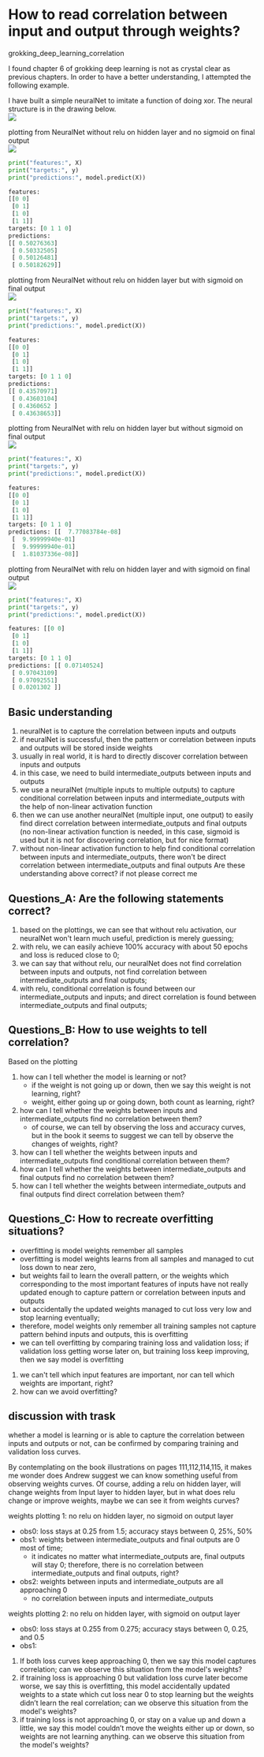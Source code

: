 # How to read correlation between input and output through weights?
grokking_deep_learning_correlation

I found chapter 6 of grokking deep learning is not as crystal clear as previous chapters. In order to have a better understanding, I attempted the following example.

I have built a simple neuralNet to imitate a function of doing xor. The neural structure is in the drawing below.     
![](https://lh3.googleusercontent.com/w3dqSSnbXDrQEXHbrfOi93Xh4c7ZJVKKgeaLANf2gv2YI-4qL_7_gEKZyXO4k9gaZ5E0uwJebPWf59vTulZ_YzusSzM756LJVOc9qX9Pi8OsB3wirMo4SZIzgB-1kVH-1VHUHdZYiL32C6XIyfin61NjtaK9NkhQaXGOGX3ph4qxaEft96MnJTbtZdkazdxAk6mYd7TdVkUDS7dZEewvS071_hYQkQpUNnpVLl4KVEOs3JcojmbrwLzlYfQZSpKYi88HZh8pNpWwbRGVnfrsD1Ofky3Lbd_X4XYq0sR-6MNfqIEtAnV_teWbbblptzcK4lLiMMTJT8WThpwHVfeMrtCNbwx06_P4q4sTjLmfVm17AJl-FUMn4iTOojeZz4HUHH5PmTDi6_jCNOpUFhPIdvnz8K8zh3K5CCz9ObRLmxwC86wKKwchvbCuyXbShCZRhI8-zhMAVtE9iWxsaEMZTw6PSgocDOsJ4NZHG2oiZAH6QHZpnycE926Jw5LBA3q7139aiDfHhQ7dMsAyd7JHe1IiMt_BdwnCuD-LvRSdiNB42jGzROjKF1Q1qBBC7hIuJUpQ62BeH2d2cJOe8oSCkSNgdaMGUBTKxSKnUHKNZYFTQt-24oNHeWxg=w1732-h1224-no)

plotting from NeuralNet without relu on hidden layer and no sigmoid on final output     
![](https://lh3.googleusercontent.com/x4ULglIdmsa5xpfZuG__kJ16uKgeax9xU2xmOvm4i5fBBSxlx8ZV4LpcTSdSok3-Yq3H9bS7_l1924wKWF-4Up0OTe4_sR1wV4MDitFADpbcd_BvAsn1a3jKyABSVA4EllcdMxuYajRMCHEiSpU0TipjoOOiZGhnFWnUqgFsnX7d4V-iquNYHI1GgMqrEJZwZAZ3uVo9tBBT9KjOMdimYEGHu32-emxVGYNKwos6HOwdMmyh0-ydPdMFmJ_RQDxdA4u0w6b8pNLdyNOwkaZSI6W-tPLTVxnV242JA2fkYV7nP5E91B0orl1mgiPKjmWQ9yISUB5AXs3XEd-Dcl8XOTmhWnz7WnJg2dnys4bsRU6UchMKSUuUnVtqqfB_MYCdU7DP67vG_2sgNRhLu16vrH_YLoDa2Om38WiSoxL7DZXGvkki_AbH-0M7dzdt28NtuuWeemFYcLScbWOpO9cRMTN6TruFf8HCYaQUBGN9q_oYxBq6oaKx70nANBdo8DIsJsMj21UCbbr6rrrAx4zfvRMGIMBBEMyj__P0RADBUsm1kcUXxepE4JQh9XLHlKvsWN4GD1reax0_tlGZdjc0kgIl5QDfPHV8_-JGd9nE1hfz0hWeE4S3P3Ox=w2412-h1224-no)

```python
print("features:", X)
print("targets:", y)
print("predictions:", model.predict(X))

features:
[[0 0]
 [0 1]
 [1 0]
 [1 1]]
targets: [0 1 1 0]
predictions:
[[ 0.50276363]
 [ 0.50332505]
 [ 0.50126481]
 [ 0.50182629]]
```

plotting from NeuralNet without relu on hidden layer but with sigmoid on final output    
![](https://lh3.googleusercontent.com/Zc153rK03wTmKJ6fZWXUP-j_Jt4I7XyABbncS35lrYSkqQH3NH-6Z446tQQ03HMV3-oElwp9K2IzXXDREBfLlCCkGUAETrOu1m-URTLztQQwORCBN7nH3f6N6dAsVTQEZEzFS70SWF-FViumTzG2Nqd1bo_UCso8PF68Ir7IfAM3lhwuHd2otqTv9Z2e1WBj5RRdefBFdVOpneTImfXdZLS_gWaHbUc1RlDCLIPMPi8MpT3q1YKt8MlrkFkK9Q4b3z16-Aq4pDLy_gh8mwFXV550yfBzv6aqJTjcHybXrxL8nA4zrGeR_S4YMof76BeqAN0jUnLRiQaA6d8yalFcpyksa82q8PDM_HNNEE0tRV87-leiwbXMprYNu-uZJ8LtGCSG6_miFrj3K49DAOyaD318cmG4O6Q8s5yUQpwVTO5NNUIDQb7EuJZjd91L5kWud5YZe0EVSIArXPI3ve-GYAjWuqN1Az8NUopHpVqqe1FtpjBBbWNH46oOQybdBS7CoLrfM49JE8zpuoyJzUT2n_CaLFAq5LC-cuBdGktD60K3GFM2WaFz71z6Q1dcwc2_ghT06Fjn9Ynej6JAKN3cNWTtbAIEvOxnzPUdFS9DZFF8K7xXV6u-XccZ=w2412-h1224-no)

```python
print("features:", X)
print("targets:", y)
print("predictions:", model.predict(X))

features:
[[0 0]
 [0 1]
 [1 0]
 [1 1]]
targets: [0 1 1 0]
predictions:
[[ 0.43570971]
 [ 0.43603104]
 [ 0.4360652 ]
 [ 0.43638653]]
```


plotting from NeuralNet with relu on hidden layer but without sigmoid on final output    
![](https://lh3.googleusercontent.com/S9nSABfpV31Mgd_A4hrqawL-NrFomcryd97xjntgWkOouEx_mzs-8pLeFTJDAJJwaErhLWFuZ4vvhx9QCZsGBDc7WOw7CtHfE0SHWzlcS44tnKoqHeBX4qvCzvkWc9QlEaaUg2H46gIbYu4XZVtSgQ9CU_JJ_1GNxfvvkmpSp9GykirVI7i-kf8ZTpSLEbMnvFNIdjS1PrJI5LI3OCxvHluaBiRKbnQj1nAzIZo2D_4Iq15daQbtHzVKEndQEa6rfp7Jyk6ra5NG7DzRjCdDdP9SFUqYIL3zYURo8JcSaaSSI-ICQZRYNl9RxbMtBe3lXPIK8IqoP_t4yWDW6gPczEcXtEnJ9OiYcVVZgN-ythO8t6P-MWH6l0m4eyzqBqoGIpc1RvKxYgFFJTQDZbIvI4rc70U4-igPADydhdW4O0NdLum3YXoxkPB3auc0UEKuRznFpo_JQXR9KbJH0gx-MOUZ-ereHKlb2SEGnQKaL8dP7fvxO4eQSkAEL--DLMPgCZdTfnVRCg3lxK9ty7BSzLv9oqB3lDbDYOZaWErTOjCZIWOiOVGc6e-fN7gZpkNEOOXY9Bj5PD4qQou7v6kLBby37JYrbu83oansPRZk-oK3-hcH0CGM7mWU=w2412-h1224-no)

```python
print("features:", X)
print("targets:", y)
print("predictions:", model.predict(X))

features:
[[0 0]
 [0 1]
 [1 0]
 [1 1]]
targets: [0 1 1 0]
predictions: [[  7.77083784e-08]
 [  9.99999940e-01]
 [  9.99999940e-01]
 [  1.81037336e-08]]
```


plotting from NeuralNet with relu on hidden layer and with sigmoid on final output    
![](https://lh3.googleusercontent.com/Ljm9YhlPASIew7_R2zm7gFdvA2GiD0-ygu7dG37z1-UxZSXQfQlM2vD4XGxMD6GGnIOAeNhqsDIuwWi0Yvqp3PfsaDCc4vh0n4U8dMSxLQijynban-xfwIA1Y6WPc3iL9yDs822kqk681fK9dBUF_fdScXgba925g7dJCyzSgChQ_MXSB2oil7xqYxikgAHQD9xmKC4b394af0G8c83wyOkpx9WKTAPIFjGcIBSSJSxcxX2BthRhzgUa_QpKghSQInhdcC7mOifwSbsDj83p91tTibDXxbFfXT5LzMMfpkNT3-YRMjYgwOmZlsfQB6lvowQxXs8sM5YRxkcCR8HeYgXthstow-C5NPQuuXSfvgC7uFjowCux103Y4HiTS9Ris17dzHkCfTNCOsDTvoc2llnNx9TNiZtQ_60aSeqTtq0IXbxjsSe7klISPFW1cYssbukefZcCgpu6sC_6agnRVRtI2odDLidqOXKqHbNH9TmU0IND5UKiIdtGIquo3fPYIzV_vSH5fUXeOh9iyNFDWwv0qKCZgCr9t6WbYYO2lTHsMjX6zPi4Hdw0SwAh548OZKkmk7ieQI3W33xpP1BckcdYzQvne0l8LPfjKZqZZ90d9i9UvT-wb4lp=w2412-h1224-no)

```python
print("features:", X)
print("targets:", y)
print("predictions:", model.predict(X))

features: [[0 0]
 [0 1]
 [1 0]
 [1 1]]
targets: [0 1 1 0]
predictions: [[ 0.07140524]
 [ 0.97043109]
 [ 0.97092551]
 [ 0.0201302 ]]

```


## Basic understanding
1. neuralNet is to capture the correlation between inputs and outputs
1. if neuralNet is successful, then the pattern or correlation between inputs and outputs will be stored inside weights
1. usually in real world, it is hard to directly discover correlation between inputs and outputs
1. in this case, we need to build intermediate_outputs between inputs and outputs
1. we use a neuralNet (multiple inputs to multiple outputs) to capture conditional correlation between inputs and intermediate_outputs with the help of non-linear activation function
1. then we can use another neuralNet (multiple input, one output) to easily find direct correlation between intermediate_outputs and final outputs (no non-linear activation function is needed, in this case, sigmoid is used but it is not for discovering correlation, but for nice format)
1. without non-linear activation function to help find conditional correlation between inputs and intermediate_outputs, there won't be direct correlation between intermediate_outputs and final outputs
Are these understanding above correct? if not please correct me

## Questions_A: Are the following statements correct?     
1. based on the plottings, we can see that without relu activation, our neuralNet won't learn much useful, prediction is merely guessing;
2. with relu, we can easily achieve 100% accuracy with about 50 epochs and loss is reduced close to 0;
2. we can say that without relu, our neuralNet does not find correlation between inputs and outputs, not find correlation between intermediate_outputs and final outputs;
2. with relu, conditional correlation is found between our intermediate_outputs and inputs; and direct correlation is found between intermediate_outputs and final outputs;

## Questions_B: How to use weights to tell correlation?
Based on the plotting     
1. how can I tell whether the model is learning or not?
	- if the weight is not going up or down, then we say this weight is not learning, right?
	- weight, either going up or going down, both count as learning, right?
1. how can I tell whether the weights between inputs and intermediate_outputs find no correlation between them?
	- of course, we can tell by observing the loss and accuracy curves, but in the book it seems to suggest we can tell by observe the changes of weights, right?
1. how can I tell whether the weights between inputs and intermediate_outputs find conditional correlation between them?
1. how can I tell whether the weights between intermediate_outputs and final outputs find no correlation between them?
1. how can I tell whether the weights between intermediate_outputs and final outputs find direct correlation between them?

## Questions_C: How to recreate overfitting situations?
- overfitting is model weights remember all samples
- overfitting is model weights learns from all samples and managed to cut loss down to near zero,
- but weights fail to learn the overall pattern, or the weights which corresponding to the most important features of inputs have not really updated enough to capture pattern or correlation between inputs and outputs
- but accidentally the updated weights managed to cut loss very low and stop learning eventually;
- therefore, model weights only remember all training samples not capture pattern behind inputs and outputs, this is overfitting
- we can tell overfitting by comparing training loss and validation loss; if validation loss getting worse later on, but training loss keep improving, then we say model is overfitting
1. we can't tell which input features are important, nor can tell which weights are important, right?
2. how can we avoid overfitting?

## discussion with trask
whether a model is learning or is able to capture the correlation between inputs and outputs or not, can be confirmed by comparing training and validation loss curves.

By contemplating on the book illustrations on pages 111,112,114,115, it makes me wonder does Andrew suggest we can know something useful from observing weights curves. Of course, adding a relu on hidden layer, will change weights from Input layer to hidden layer, but in what does relu change or improve weights, maybe we can see it from weights curves?

weights plotting 1: no relu on hidden layer, no sigmoid on output layer
- obs0: loss stays at 0.25 from 1.5; accuracy stays between 0, 25%, 50%
- obs1: weights between intermediate_outputs and final outputs are 0 most of time;
	- it indicates no matter what intermediate_outputs are, final outputs will stay 0; therefore, there is no correlation between intermediate_outputs and final outputs, right?
- obs2: weights between inputs and intermediate_outputs are all approaching 0
	- no correlation between inputs and intermediate_outputs

weights plotting 2: no relu on hidden layer, with sigmoid on output layer
- obs0: loss stays at 0.255 from 0.275; accuracy stays between 0, 0.25, and 0.5
- obs1:

1. If both loss curves keep approaching 0, then we say this model captures correlation; can we observe this situation from the model's weights?
1. if training loss is approaching 0 but validation loss curve later become worse, we say this is overfitting, this model accidentally updated weights to a state which cut loss near 0 to stop learning but the weights didn’t learn the real correlation; can we observe this situation from the model's weights?
1. if training loss is not approaching 0, or stay on a value up and down a little, we say this model couldn’t move the weights either up or down, so weights are not learning anything. can we observe this situation from the model's weights?
